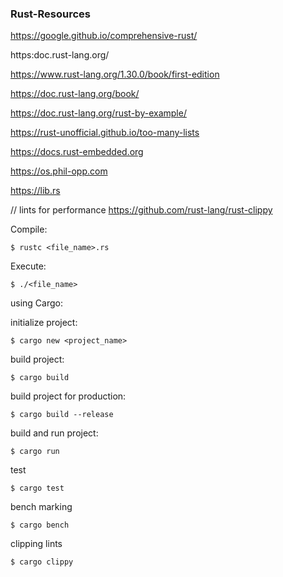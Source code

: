 ### Rust-Resources

https://google.github.io/comprehensive-rust/

https:doc.rust-lang.org/

https://www.rust-lang.org/1.30.0/book/first-edition

https://doc.rust-lang.org/book/

https://doc.rust-lang.org/rust-by-example/

https://rust-unofficial.github.io/too-many-lists

https://docs.rust-embedded.org

https://os.phil-opp.com

https://lib.rs

// lints for performance
https://github.com/rust-lang/rust-clippy

Compile:

```
$ rustc <file_name>.rs
```

Execute:

```
$ ./<file_name>
```

using Cargo:

initialize project:

```
$ cargo new <project_name>
```

build project:

```
$ cargo build
```

build project for production:

```
$ cargo build --release
```

build and run project:

```
$ cargo run
```

test

```
$ cargo test
```

bench marking

```
$ cargo bench
```

clipping lints

```
$ cargo clippy
```
